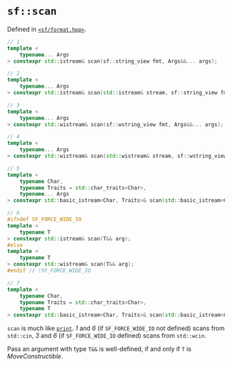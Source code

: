 # `sf::scan`
Defined in [`<sf/format.hpp>`](./index.md).
``` c++
// 1
template <
    typename... Args
> constexpr std::istream& scan(sf::string_view fmt, Args&&... args);

// 2
template <
    typename... Args
> constexpr std::istream& scan(std::istream& stream, sf::string_view fmt, Args&&... args);

// 3
template <
    typename... Args
> constexpr std::wistream& scan(sf::wstring_view fmt, Args&&... args);

// 4
template <
    typename... Args
> constexpr std::wistream& scan(std::wistream& stream, sf::wstring_view fmt, Args&&... args);

// 5
template <
    typename Char, 
    typename Traits = std::char_traits<Char>, 
    typename... Args
> constexpr std::basic_istream<Char, Traits>& scan(std::basic_istream<Char, Traits>& stream, sf::basic_string_view<Char, Traits> fmt, Args&&... args);

// 6
#ifndef SF_FORCE_WIDE_IO
template <
    typename T
> constexpr std::istream& scan(T&& arg);
#else
template <
    typename T
> constexpr std::wistream& scan(T&& arg);
#endif // !SF_FORCE_WIDE_IO

// 7
template <
    typename Char, 
    typename Traits = std::char_traits<Char>, 
    typename T
> constexpr std::basic_istream<Char, Traits>& scan(std::basic_istream<Char, Traits>& stream, T&& arg);
```

`scan` is much like [`print`](./print.md). *1* and *6* (if `SF_FORCE_WIDE_IO` not defined) scans from `std::cin`, *3* and *6* (if `SF_FORCE_WIDE_IO` defined) scans from `std::wcin`.

Pass an argument with type `T&&` is well-defined, if and only if `T` is *MoveConstructible*.
